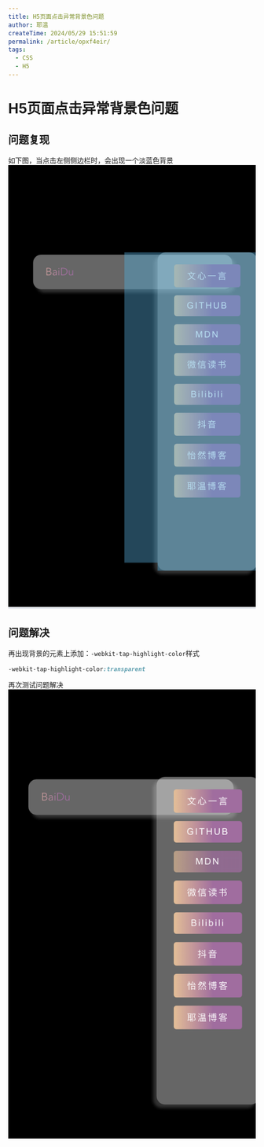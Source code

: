 ```yaml
---
title: H5页面点击异常背景色问题
author: 耶温
createTime: 2024/05/29 15:51:59
permalink: /article/opxf4eir/
tags:
  - CSS
  - H5
---
```

# H5页面点击异常背景色问题


## 问题复现

如下图，当点击左侧侧边栏时，会出现一个淡蓝色背景
![alt text](image-4.png)

## 问题解决
再出现背景的元素上添加：`-webkit-tap-highlight-color`样式

```css
-webkit-tap-highlight-color:transparent
```
再次测试问题解决
![alt text](image-5.png)
